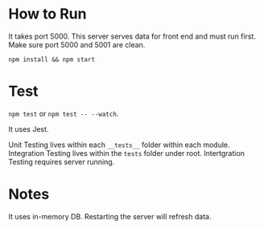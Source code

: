 # How to Run
It takes port 5000. This server serves data for front end and must run first.
Make sure port 5000 and 5001 are clean.

`npm install && npm start`

# Test
`npm test` or `npm test -- --watch`.

It uses Jest.

Unit Testing lives within each `__tests__` folder within each module.
Integration Testing lives within the `tests` folder under root.
Intertgration Testing requires server running.

# Notes
It uses in-memory DB. Restarting the server will refresh data.